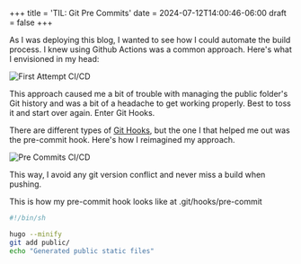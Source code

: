 +++
title = 'TIL: Git Pre Commits'
date = 2024-07-12T14:00:46-06:00
draft = false
+++

As I was deploying this blog, I wanted to see how I could automate the build process. I knew using Github Actions was a common approach. Here's what I envisioned in my head:

![First Attempt CI/CD](/images/first-attempt-cicd-blog.png)

This approach caused me a bit of trouble with managing the public folder's Git history and was a bit of a headache to get working properly. Best to toss it and start over again. Enter Git Hooks.

There are different types of [Git Hooks](https://git-scm.com/docs/githooks), but the one I that helped me out was the pre-commit hook. Here's how I reimagined my approach.

![Pre Commits CI/CD](/images/pre-commit-cicd-blog.png)

This way, I avoid any git version conflict and never miss a build when pushing.

This is how my pre-commit hook looks like at .git/hooks/pre-commit

```bash
#!/bin/sh

hugo --minify
git add public/
echo "Generated public static files"
```
